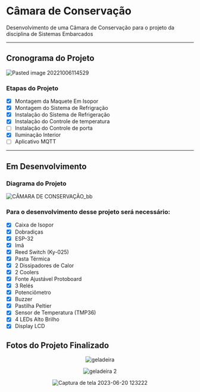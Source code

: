 
# Câmara de Conservação

Desenvolvimento de uma Câmara de Conservação para o projeto da disciplina de Sistemas Embarcados

---

## Cronograma do Projeto

![Pasted image 20221006114529](https://user-images.githubusercontent.com/81964220/194348601-86554fac-cecf-4b60-bdaf-5bcd22d5c8ab.png)

### Etapas do Projeto
- [x] Montagem da Maquete Em Isopor
- [x] Montagem do Sistema de Refrigração
- [x] Instalação do Sistema de Refrigeração
- [x] Instalação do Controle de temperatura
- [ ] Instalação do Controle de porta
- [x] Iluminação Interior
- [ ] Aplicativo MQTT

---

## Em Desenvolvimento

### Diagrama do Projeto

![CÂMARA DE CONSERVAÇÃO_bb](https://user-images.githubusercontent.com/81964220/195209385-b617569b-7df6-4baf-b282-e0941dcbf43c.jpg)

### Para o desenvolvimento desse projeto será necessário:
- [x] Caixa de Isopor
- [x] Dobradiças
- [x] ESP-32
- [x] Imã
- [x] Reed Switch (Ky-025)
- [x] Pasta Térmica
- [x] 2 Dissipadores de Calor
- [x] 2 Coolers
- [x] Fonte Ajustável Protoboard
- [x] 3 Relés
- [x] Potenciômetro
- [x] Buzzer
- [x] Pastilha Peltier
- [x] Sensor de Temperatura (TMP36)
- [x] 4 LEDs Alto Brilho
- [x] Display LCD

## Fotos do Projeto Finalizado

<div align="center">

![geladeira](https://github.com/Mariana-gs/Camara-de-Conservacao/assets/81964220/364ae6ea-282e-4ce1-8ce4-042596a84423)

![geladeira 2 ](https://github.com/Mariana-gs/Camara-de-Conservacao/assets/81964220/610d6e76-83f7-4364-b5f0-55e6c8afe953)

![Captura de tela 2023-06-20 123222](https://github.com/Mariana-gs/Camara-de-Conservacao/assets/81964220/63d8dd62-49f1-49d9-bda0-cf3165fc47c1)
</div>



